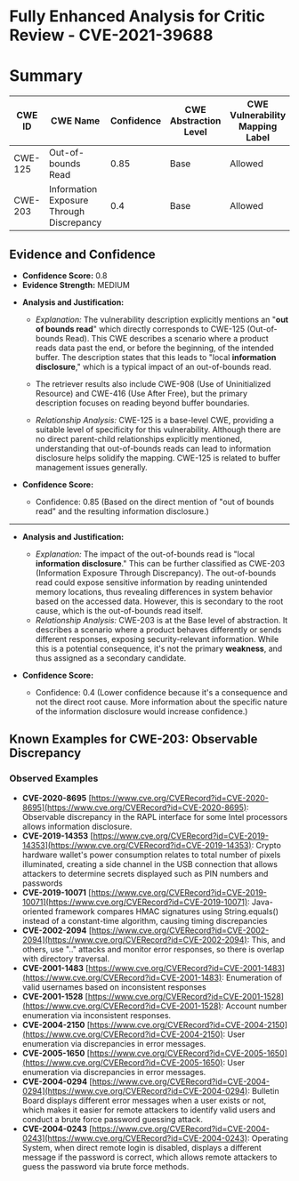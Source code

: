 # Fully Enhanced Analysis for Critic Review - CVE-2021-39688

# Summary
| CWE ID | CWE Name | Confidence | CWE Abstraction Level | CWE Vulnerability Mapping Label | CWE-Vulnerability Mapping Notes |
|---|---|---|---|---|---|
| CWE-125 | Out-of-bounds Read | 0.85 | Base | Allowed | Primary CWE |
| CWE-203 | Information Exposure Through Discrepancy | 0.4 | Base | Allowed | Secondary Candidate |

## Evidence and Confidence

*   **Confidence Score:** 0.8
*   **Evidence Strength:** MEDIUM

- **Analysis and Justification:**  
  - *Explanation:* The vulnerability description explicitly mentions an "**out of bounds read**" which directly corresponds to CWE-125 (Out-of-bounds Read). This CWE describes a scenario where a product reads data past the end, or before the beginning, of the intended buffer. The description states that this leads to "local **information disclosure**," which is a typical impact of an out-of-bounds read.
  - The retriever results also include CWE-908 (Use of Uninitialized Resource) and CWE-416 (Use After Free), but the primary description focuses on reading beyond buffer boundaries.

  - *Relationship Analysis:* CWE-125 is a base-level CWE, providing a suitable level of specificity for this vulnerability. Although there are no direct parent-child relationships explicitly mentioned, understanding that out-of-bounds reads can lead to information disclosure helps solidify the mapping. CWE-125 is related to buffer management issues generally.

- **Confidence Score:**  
  - Confidence: 0.85 (Based on the direct mention of "out of bounds read" and the resulting information disclosure.)

---

- **Analysis and Justification:**  
  - *Explanation:* The impact of the out-of-bounds read is "local **information disclosure**." This can be further classified as CWE-203 (Information Exposure Through Discrepancy). The out-of-bounds read could expose sensitive information by reading unintended memory locations, thus revealing differences in system behavior based on the accessed data. However, this is secondary to the root cause, which is the out-of-bounds read itself.
  - *Relationship Analysis:* CWE-203 is at the Base level of abstraction. It describes a scenario where a product behaves differently or sends different responses, exposing security-relevant information. While this is a potential consequence, it's not the primary **weakness**, and thus assigned as a secondary candidate.

- **Confidence Score:**  
  - Confidence: 0.4 (Lower confidence because it's a consequence and not the direct root cause. More information about the specific nature of the information disclosure would increase confidence.)



## Known Examples for CWE-203: Observable Discrepancy
### Observed Examples
- **CVE-2020-8695** [https://www.cve.org/CVERecord?id=CVE-2020-8695](https://www.cve.org/CVERecord?id=CVE-2020-8695): Observable discrepancy in the RAPL interface for some Intel processors allows information disclosure.
- **CVE-2019-14353** [https://www.cve.org/CVERecord?id=CVE-2019-14353](https://www.cve.org/CVERecord?id=CVE-2019-14353): Crypto hardware wallet's power consumption relates to total number of pixels illuminated, creating a side channel in the USB connection that allows attackers to determine secrets displayed such as PIN numbers and passwords
- **CVE-2019-10071** [https://www.cve.org/CVERecord?id=CVE-2019-10071](https://www.cve.org/CVERecord?id=CVE-2019-10071): Java-oriented framework compares HMAC signatures using String.equals() instead of a constant-time algorithm, causing timing discrepancies
- **CVE-2002-2094** [https://www.cve.org/CVERecord?id=CVE-2002-2094](https://www.cve.org/CVERecord?id=CVE-2002-2094): This, and others, use ".." attacks and monitor error responses, so there is overlap with directory traversal.
- **CVE-2001-1483** [https://www.cve.org/CVERecord?id=CVE-2001-1483](https://www.cve.org/CVERecord?id=CVE-2001-1483): Enumeration of valid usernames based on inconsistent responses
- **CVE-2001-1528** [https://www.cve.org/CVERecord?id=CVE-2001-1528](https://www.cve.org/CVERecord?id=CVE-2001-1528): Account number enumeration via inconsistent responses.
- **CVE-2004-2150** [https://www.cve.org/CVERecord?id=CVE-2004-2150](https://www.cve.org/CVERecord?id=CVE-2004-2150): User enumeration via discrepancies in error messages.
- **CVE-2005-1650** [https://www.cve.org/CVERecord?id=CVE-2005-1650](https://www.cve.org/CVERecord?id=CVE-2005-1650): User enumeration via discrepancies in error messages.
- **CVE-2004-0294** [https://www.cve.org/CVERecord?id=CVE-2004-0294](https://www.cve.org/CVERecord?id=CVE-2004-0294): Bulletin Board displays different error messages when a user exists or not, which makes it easier for remote attackers to identify valid users and conduct a brute force password guessing attack.
- **CVE-2004-0243** [https://www.cve.org/CVERecord?id=CVE-2004-0243](https://www.cve.org/CVERecord?id=CVE-2004-0243): Operating System, when direct remote login is disabled, displays a different message if the password is correct, which allows remote attackers to guess the password via brute force methods.
